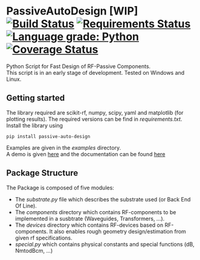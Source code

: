 # PassiveAutoDesign [WIP] [![Build Status](https://ci.appveyor.com/api/projects/status/32r7s2skrgm9ubva/branch/master?svg=true)](https://ci.appveyor.com/project/Patarimi/passiveautodesign) [![Requirements Status](https://requires.io/github/Patarimi/PassiveAutoDesign/requirements.svg?branch=master)](https://requires.io/github/Patarimi/PassiveAutoDesign/requirements/?branch=master) [![Language grade: Python](https://img.shields.io/lgtm/grade/python/g/Patarimi/PassiveAutoDesign.svg?logo=lgtm&logoWidth=18)](https://lgtm.com/projects/g/Patarimi/PassiveAutoDesign/context:python)[![Coverage Status](https://coveralls.io/repos/github/Patarimi/PassiveAutoDesign/badge.svg?branch=master)](https://coveralls.io/github/Patarimi/PassiveAutoDesign?branch=master)
Python Script for Fast Design of RF-Passive Components.\
This script is in an early stage of development. Tested on Windows and Linux.

Getting started
----
The library required are scikit-rf, numpy, scipy, yaml and matplotlib (for plotting results). The required versions can be find in _requirements.txt_.\
Install the library using
```
pip install passive-auto-design
```
Examples are given in the _examples_ directory.\
A demo is given [here](https://rf-insight.herokuapp.com/rf_design/) and the documentation can be found [here](https://passiveautodesign.netlify.app/)

Package Structure
----
The Package is composed of five modules:

- The _substrate.py_ file which describes the substrate used (or Back End Of Line).
- The _components_ directory which contains RF-components to be implemented in a susbtrate (Waveguides, Transformers, ...).
- The _devices_ directory which contains RF-devices based on RF-components. It also enables rough geometry design/estimation from given rf specifications.
- _special.py_ which contains physical constants and special functions (dB, NmtodBcm, ...)
